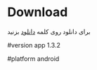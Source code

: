 # Download 
 برای دانلود روی کلمه [دانلود](https://github.com/tpas1980/Connect-Bar/raw/refs/heads/main/connectbar_v1.3.2(180)_mod_src.apk) بزنید
 
#version app
1.3.2

#platform
android
